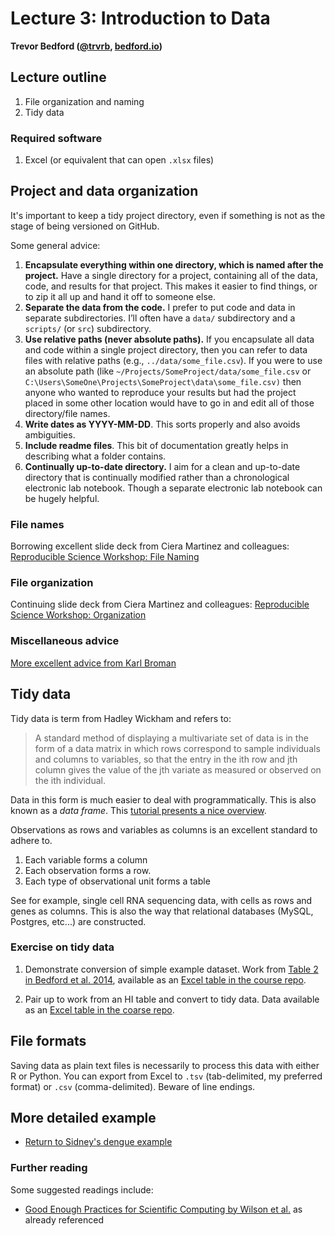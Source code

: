 # Lecture 3: Introduction to Data

**Trevor Bedford ([@trvrb](https://twitter.com/trvrb), [bedford.io](https://bedford.io))**

## Lecture outline

1. File organization and naming
2. Tidy data

### Required software

1. Excel (or equivalent that can open `.xlsx` files)

## Project and data organization

It's important to keep a tidy project directory, even if something is not as the stage of being versioned on GitHub.

Some general advice:

1. **Encapsulate everything within one directory, which is named after the project.** Have a single directory for a project, containing all of the data, code, and results for that project. This makes it easier to find things, or to zip it all up and hand it off to someone else.
2. **Separate the data from the code.** I prefer to put code and data in separate subdirectories. I’ll often have a `data/` subdirectory and a `scripts/` (or `src`) subdirectory.
3. **Use relative paths (never absolute paths).** If you encapsulate all data and code within a single project directory, then you can refer to data files with relative paths (e.g., `../data/some_file.csv`). If you were to use an absolute path (like `~/Projects/SomeProject/data/some_file.csv` or `C:\Users\SomeOne\Projects\SomeProject\data\some_file.csv)` then anyone who wanted to reproduce your results but had the project placed in some other location would have to go in and edit all of those directory/file names.
4. **Write dates as YYYY-MM-DD**. This sorts properly and also avoids ambiguities.
5. **Include readme files**. This bit of documentation greatly helps in describing what a folder contains.
6. **Continually up-to-date directory.** I aim for a clean and up-to-date directory that is continually modified rather than a chronological electronic lab notebook. Though a separate electronic lab notebook can be hugely helpful.

### File names

Borrowing excellent slide deck from Ciera Martinez and colleagues: [Reproducible Science Workshop: File Naming](https://rawgit.com/Reproducible-Science-Curriculum/rr-organization1/master/organization-01-slides.html#1)

### File organization

Continuing slide deck from Ciera Martinez and colleagues: [Reproducible Science Workshop: Organization](https://rawgit.com/Reproducible-Science-Curriculum/rr-organization1/master/organization-02-slides.html)

### Miscellaneous advice

[More excellent advice from Karl Broman](https://kbroman.org/dataorg/)

## Tidy data

Tidy data is term from Hadley Wickham and refers to:

>A standard method of displaying a multivariate set of data is in the form of a data matrix in which rows correspond to sample individuals and columns to variables, so that the entry in the ith row and jth column gives the value of the jth variate as measured or observed on the ith individual.

Data in this form is much easier to deal with programmatically. This is also known as a _data frame_. This [tutorial presents a nice overview](https://r4ds.had.co.nz/tidy-data.html).

Observations as rows and variables as columns is an excellent standard to adhere to.

1. Each variable forms a column
2. Each observation forms a row.
3. Each type of observational unit forms a table

See for example, single cell RNA sequencing data, with cells as rows and genes as columns. This is also the way that relational databases (MySQL, Postgres, etc...) are constructed.

### Exercise on tidy data

1. Demonstrate conversion of simple example dataset. Work from [Table 2 in Bedford et al. 2014](https://bedford.io/papers/bedford-flux/), available as an [Excel table in the course repo](tables/influenza-evolutionary-parameters.xlsx).

2. Pair up to work from an HI table and convert to tidy data. Data available as an [Excel table in the coarse repo](tables/influenza-titer-data.xlsx).

## File formats

Saving data as plain text files is necessarily to process this data with either R or Python. You can export from Excel to `.tsv` (tab-delimited, my preferred format) or `.csv` (comma-delimited). Beware of line endings.

## More detailed example

* [Return to Sidney's dengue example](https://github.com/blab/dengue-antigenic-dynamics)

### Further reading

Some suggested readings include:

* [Good Enough Practices for Scientific Computing by Wilson et al.](https://swcarpentry.github.io/good-enough-practices-in-scientific-computing/) as already referenced
